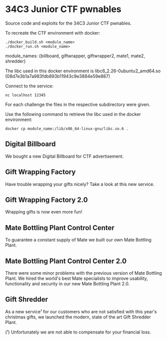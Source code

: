 # 34C3 Junior CTF pwnables

Source code and exploits for the 34C3 Junior CTF pwnables.

To recreate the CTF environment with docker:

```
./docker_build.sh <module_name>
./docker_run.sh <module_name>
```
module_names: {billboard, giftwrapper, giftwrapper2, mate1, mate2, shredder}

The libc used in this docker environment is libc6_2.26-0ubuntu2_amd64.so (08d7e3b1a7a983fdb893b11943c9e3884e59e887)

Connect to the service:
```
nc localhost 12345
```

For each challenge the files in the respective subdirectory were given.


Use the following command to retrieve the libc used in the docker environment:
```
docker cp module_name:/lib/x86_64-linux-gnu/libc.so.6 .
```


## Digital Billboard

We bought a new Digital Billboard for CTF advertisement.


## Gift Wrapping Factory

Have trouble wrapping your gifts nicely? Take a look at this new service.


## Gift Wrapping Factory 2.0

Wrapping gifts is now even more fun!


## Mate Bottling Plant Control Center

To guarantee a constant supply of Mate we built our own Mate Bottling Plant.


## Mate Bottling Plant Control Center 2.0

There were some minor problems with the previous version of Mate Bottling Plant. We hired the world's best Mate specialists to improve usability, functionality and security in our new Mate Bottling Plant 2.0.


## Gift Shredder

As a new service¹ for our customers who are not satisfied with this year's christmas gifts, we launched the modern, state of the art Gift Shredder Plant.

(¹) Unfortunately we are not able to compensate for your financial loss.
